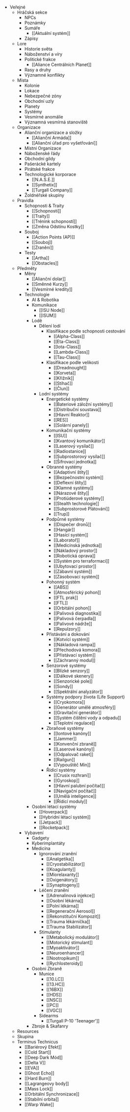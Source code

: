   * Veřejné
    * Hráčská sekce
      * NPCs
      * Poznámky
      * Sumáře
        * [[Aktuální systém]]
      * Zápisy
    * Lore
      * Historie světa
      * Náboženství a víry
      * Politické frakce
        * [[Aliance Centrálních Planet]]
      * Rasy a druhy
      * Významné konflikty
    * Místa
      * Kolonie
      * Lokace
      * Nebezpečné zóny
      * Obchodní uzly
      * Planety
      * Systémy
      * Vesmírné anomálie
      * Významná vesmírná stanoviště
    * Organizace
      * Alianční organizace a složky
        * [[Alianční Armáda]]
        * [[Alianční úřad pro vyšetřování]]
      * Místní Organizace
      * Náboženské řády
      * Obchodní gildy
      * Pašerácké kartely
      * Pirátské frakce
      * Technologické korporace
        * [[N.A.S.E.]]
        * [[Synthetix]]
        * [[Turgall Company]]
      * Žoldnéřské skupiny
    * Pravidla
      * Schopnosti & Traity
        * [[Schopnosti]]
        * [[Traity]]
        * [[Trénink schopností]]
        * [[Změna Odstínu Kostky]]
      * Souboj
        * [[Action Points (AP)]]
        * [[Souboj]]
        * [[Zranění]]
      * Testy
        * [[Artha]]
        * [[Obstacles]]
    * Předměty
      * Měny
        * [[Alianční dolar]]
        * [[Směnné Kurzy]]
        * [[Vesmírné kredity]]
      * Technologie
        * AI & Robotika
        * Komunikace
          * [[ISU Node]]
          * [[ISUM]]
        * Lodě
          * Dělení lodí
            * Klasifikace podle schopnosti cestování
              * [[Alpha-Class]]
              * [[Eta-Class]]
              * [[Iota-Class]]
              * [[Lambda-Class]]
              * [[Tau-Class]]
            * Klasifikace podle velikosti
              * [[Dreadnought]]
              * [[Korveta]]
              * [[Křižník]]
              * [[Stíhač]]
              * [[Člun]]
          * Lodní systémy
            * Energetické systémy
              * [[Bateriové záložní systémy]]
              * [[Distribuční soustava]]
              * [[Hlavní Reaktor]]
              * [[RES]]
              * [[Solární panely]]
            * Komunikační systémy
              * [[ISU]]
              * [[Kvantový komunikátor]]
              * [[Laserový vysílač]]
              * [[Radiostanice]]
              * [[Subprostorový vysílač]]
              * [[Šifrovací jednotka]]
            * Obranné systémy
              * [[Adaptivní štíty]]
              * [[Bezpečnostní systém]]
              * [[Deflexní štíty]]
              * [[Klamné systémy]]
              * [[Nárazové štíty]]
              * [[Protiúderové systémy]]
              * [[Stealth technologie]]
              * [[Subprostorové Plátování]]
              * [[Trup]]
            * Podpůrné systémy
              * [[Dispečer dronů]]
              * [[Hangár]]
              * [[Hasící systém]]
              * [[Laboratoř]]
              * [[Medicínská jednotka]]
              * [[Nákladový prostor]]
              * [[Robotická oprava]]
              * [[Systém pro terraformaci]]
              * [[Ubytovací prostor]]
              * [[Zábavní systém]]
              * [[Zásobovací systém]]
            * Pohonný systém
              * [[ABS]]
              * [[Atmosférický pohon]]
              * [[FTL prak]]
              * [[FTL]]
              * [[Orbitální pohon]]
              * [[Palivová diagnostika]]
              * [[Palivová čerpadla]]
              * [[Palivové nádrže]]
              * [[Repulzory]]
            * Přistávání a dokování
              * [[Kotvící systém]]
              * [[Nákladová rampa]]
              * [[Přechodová komora]]
              * [[Přistávací systém]]
              * [[Záchranný modul]]
            * Senzorové systémy
              * [[Blízké senzory]]
              * [[Dálkové skenery]]
              * [[Senzorické pole]]
              * [[Sondy]]
              * [[Spektrální analyzátor]]
            * Systémy podpory života (Life Support)
              * [[Cryokomora]]
              * [[Generátor umělé atmosféry]]
              * [[Gravitační generátor]]
              * [[Systém čištění vody a odpadu]]
              * [[Teplotní regulace]]
            * Zbraňové systémy
              * [[Iontové kanóny]]
              * [[Jammer]]
              * [[Konvenční zbraně]]
              * [[Laserové kanóny]]
              * [[Odpalovač raket]]
              * [[Railgun]]
              * [[Vypouštěč Min]]
            * Řídící systémy
              * [[Crusix rozhraní]]
              * [[Gyroskop]]
              * [[Hlavní palubní počítač]]
              * [[Navigační počítač]]
              * [[Umělá inteligence]]
              * [[Řídicí moduly]]
        * Osobní létací systémy
          * [[Hoverpack]]
          * [[Hybridní létací systém]]
          * [[Jetpack]]
          * [[Rocketpack]]
      * Vybavení
        * Gadgety
        * Kyberimplantáty
        * Medicína
          * Ignorování zranění
            * [[Analgetika]]
            * [[Cryostabilizátor]]
            * [[Koagulanty]]
            * [[Miorelaxanty]]
            * [[Oxigenátory]]
            * [[Synaptogeny]]
          * Léčení zranění
            * [[Adrenalinová injekce]]
            * [[Osobní lékárna]]
            * [[Polní lékárna]]
            * [[Regenerační Aerosol]]
            * [[Rekonstituční Kompozit]]
            * [[Trauma lékárnička]]
            * [[Trauma Stabilizátor]]
          * Stimulanty
            * [[Metabolický modulátor]]
            * [[Motorický stimulant]]
            * [[Myoaktivátor]]
            * [[Neuroenhancer]]
            * [[Nootropikum]]
            * [[Rychlosteroidy]]
        * Osobní Zbraně
          * Munice
            * [[10.LC]]
            * [[13.HC]]
            * [[16BX]]
            * [[HDS]]
            * [[NSC]]
            * [[PC]]
            * [[VGC]]
          * Sidearms
            * [[Turgall P-10 'Teenager']]
        * Zbroje & Skafanry
    * Resources
    * Skupina
    * Terminus Technicus
      * [[Bariérový Efekt]]
      * [[Cold Start]]
      * [[Deep Dark Mód]]
      * [[Delta V]]
      * [[EVA]]
      * [[Ghost Echo]]
      * [[Hard Burn]]
      * [[Lagrangeovy body]]
      * [[Mass Lock]]
      * [[Orbitální Synchronizace]]
      * [[Stabilní orbita]]
      * [[Warp Wake]]
